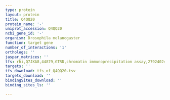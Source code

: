 ```yaml
---
type: protein
layout: protein
title: Q4QQ20
protein_name: '-'
uniprot_accession: Q4QQ20
ncbi_gene_id: '-'
organism: Drosophila melanogaster
function: target gene
number_of_interactions: '1'
orthologs: ''
jaspar_matrices: ''
tfs: rhi,Q7JXA8,44879,GTRD,chromatin immunoprecipitation assay,27924024%5Buid%5D,No
targets: ''
tfs_download: tfs_of_Q4QQ20.tsv
targets_download: ''
bindingSites_download: ''
binding_sites_ls: ''

---
```

